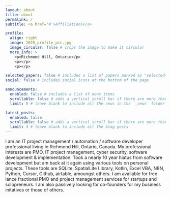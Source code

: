 ```yaml
---
layout: about
title: about
permalink: /
subtitle: <a href='#'>Affiliations</a>

profile:
  align: right
  image: 2025_profile_pic.jpg
  image_circular: false # crops the image to make it circular
  more_info: >
    <p>Richmond Hill, Ontario</p>
    <p></p>
    <p></p>

selected_papers: false # includes a list of papers marked as "selected={true}"
social: false # includes social icons at the bottom of the page

announcements:
  enabled: false # includes a list of news items
  scrollable: false # adds a vertical scroll bar if there are more than 3 news items
  limit: 5 # leave blank to include all the news in the `_news` folder

latest_posts:
  enabled: false
  scrollable: false # adds a vertical scroll bar if there are more than 3 new posts items
  limit: 3 # leave blank to include all the blog posts
---
```


I am an IT project management / automation / software developer professional living in Richmond Hill, Ontario, Canada. My professional interests are PMO, IT project management, cyber security, software development & implementation. 
Took a nearly 10 year hiatus from software development but am back at it again using various tools on personal projects. These tools are SQLite, SpatialLite Library, Kotlin, Excel VBA, N8N, Python, Cursor, Github, airtable, amoungst others. 
I am available for free lance fractional PMO and project management services for startups and solopreneurs. I am also passively looking for co-founders for my business initatives or those of others.


